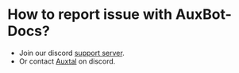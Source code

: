 # How to report issue with AuxBot-Docs?

- Join our discord [support server](https://discord.gg/BmPNn6T).
- Or contact [Auxtal](https://discord.com/users/327745755789918208) on discord.